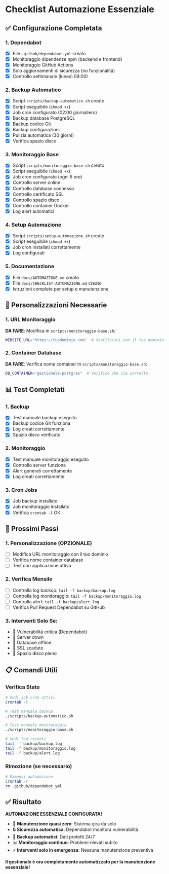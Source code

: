 # Checklist Automazione Essenziale

## ✅ Configurazione Completata

### 1. Dependabot
- [x] File `.github/dependabot.yml` creato
- [x] Monitoraggio dipendenze npm (backend e frontend)
- [x] Monitoraggio GitHub Actions
- [x] Solo aggiornamenti di sicurezza (no funzionalità)
- [x] Controllo settimanale (lunedì 09:00)

### 2. Backup Automatico
- [x] Script `scripts/backup-automatico.sh` creato
- [x] Script eseguibile (`chmod +x`)
- [x] Job cron configurato (02:00 giornaliero)
- [x] Backup database PostgreSQL
- [x] Backup codice Git
- [x] Backup configurazioni
- [x] Pulizia automatica (30 giorni)
- [x] Verifica spazio disco

### 3. Monitoraggio Base
- [x] Script `scripts/monitoraggio-base.sh` creato
- [x] Script eseguibile (`chmod +x`)
- [x] Job cron configurato (ogni 6 ore)
- [x] Controllo server online
- [x] Controllo database connesso
- [x] Controllo certificato SSL
- [x] Controllo spazio disco
- [x] Controllo container Docker
- [x] Log alert automatici

### 4. Setup Automazione
- [x] Script `scripts/setup-automazione.sh` creato
- [x] Script eseguibile (`chmod +x`)
- [x] Job cron installati correttamente
- [x] Log configurati

### 5. Documentazione
- [x] File `docs/AUTOMAZIONE.md` creato
- [x] File `docs/CHECKLIST-AUTOMAZIONE.md` creato
- [x] Istruzioni complete per setup e manutenzione

## 🔧 Personalizzazioni Necessarie

### 1. URL Monitoraggio
**DA FARE**: Modifica in `scripts/monitoraggio-base.sh`:
```bash
WEBSITE_URL="https://tuodominio.com"  # Sostituisci con il tuo dominio
```

### 2. Container Database
**DA FARE**: Verifica nome container in `scripts/monitoraggio-base.sh`:
```bash
DB_CONTAINER="gestionale-postgres"  # Verifica che sia corretto
```

## 📊 Test Completati

### 1. Backup
- [x] Test manuale backup eseguito
- [x] Backup codice Git funziona
- [x] Log creati correttamente
- [x] Spazio disco verificato

### 2. Monitoraggio
- [x] Test manuale monitoraggio eseguito
- [x] Controllo server funziona
- [x] Alert generati correttamente
- [x] Log creati correttamente

### 3. Cron Jobs
- [x] Job backup installato
- [x] Job monitoraggio installato
- [x] Verifica `crontab -l` OK

## 🚀 Prossimi Passi

### 1. Personalizzazione (OPZIONALE)
- [ ] Modifica URL monitoraggio con il tuo dominio
- [ ] Verifica nome container database
- [ ] Test con applicazione attiva

### 2. Verifica Mensile
- [ ] Controlla log backup: `tail -f backup/backup.log`
- [ ] Controlla log monitoraggio: `tail -f backup/monitoraggio.log`
- [ ] Controlla alert: `tail -f backup/alert.log`
- [ ] Verifica Pull Request Dependabot su GitHub

### 3. Interventi Solo Se:
- 🔴 Vulnerabilità critica (Dependabot)
- 🔴 Server down
- 🔴 Database offline
- 🔴 SSL scaduto
- 🔴 Spazio disco pieno

## 📋 Comandi Utili

### Verifica Stato
```bash
# Vedi job cron attivi
crontab -l

# Test manuale backup
./scripts/backup-automatico.sh

# Test manuale monitoraggio
./scripts/monitoraggio-base.sh

# Vedi log recenti
tail -f backup/backup.log
tail -f backup/monitoraggio.log
tail -f backup/alert.log
```

### Rimozione (se necessario)
```bash
# Rimuovi automazione
crontab -r
rm .github/dependabot.yml
```

## ✅ Risultato

**AUTOMAZIONE ESSENZIALE CONFIGURATA!**

- 🚀 **Manutenzione quasi zero**: Sistema gira da solo
- 🔒 **Sicurezza automatica**: Dependabot monitora vulnerabilità
- 💾 **Backup automatici**: Dati protetti 24/7
- 📊 **Monitoraggio continuo**: Problemi rilevati subito
- ⚡ **Interventi solo in emergenza**: Nessuna manutenzione preventiva

**Il gestionale è ora completamente automatizzato per la manutenzione essenziale!** 